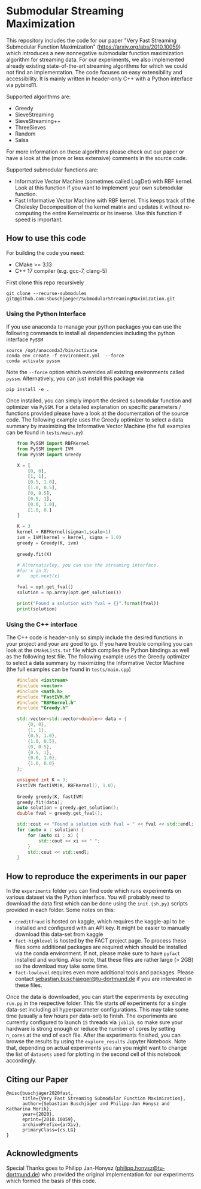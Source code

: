 # Submodular Streaming Maximization

This repository includes the code for our paper "Very Fast Streaming Submodular Function Maximization" (https://arxiv.org/abs/2010.10059) which introduces a new  nonnegative submodular function maximization algorithm for streaming data. For our experiments, we also implemented already existing state-of-the-art streaming algorithms for which we could not find an implementation. The code focuses on easy extensibility and accessibility. It is mainly written in header-only C++ with a Python interface via pybind11. 

Supported algorithms are:

- Greedy
- SieveStreaming
- SieveStreaming++
- ThreeSieves 
- Random
- Salsa

For more information on these algorithms please check out our paper or have a look at the (more or less extensive) comments in the source code.

Supported submodular functions are:

- Informative Vector Machine (sometimes called LogDet) with RBF kernel. Look at this function if you want to implement your own submodular function.
- Fast Informative Vector Machine with RBF kernel. This keeps track of the Cholesky Decomposition of the kernel matrix and updates it without re-computing the entire Kernelmatrix or its inverse. Use this function if speed is important. 

## How to use this code
For building the code you need:

- CMake >= 3.13
- C++ 17 compiler (e.g. gcc-7, clang-5)

First clone this repo recursively

    git clone --recurse-submodules git@github.com:sbuschjaeger/SubmodularStreamingMaximization.git 

### Using the Python Interface

If you use anaconda to manage your python packages you can use the following commands to install all dependencies including the python interface `PySSM` 
    
    source /opt/anaconda3/bin/activate 
    conda env create -f environment.yml  --force
    conda activate pyssm

Note the `--force` option which overrides all existing environments called `pyssm`. Alternatively, you can just install this package via

    pip install -e .

Once installed, you can simply import the desired submodular function and optimizer via `PySSM`. For a detailed explanation on specific parameters / functions provided please have a look at the documentation of the source code.
The following example uses the Greedy optimizer to select a data summary by maximizing the Informative Vector Machine (the full examples can be found in `tests/main.py`)

```python
    from PySSM import RBFKernel
    from PySSM import IVM
    from PySSM import Greedy

    X = [
        [0, 0],
        [1, 1],
        [0.5, 1.0],
        [1.0, 0.5],
        [0, 0.5],
        [0.5, 1],
        [0.0, 1.0],
        [1.0, 0.]
    ]    

    K = 3
    kernel = RBFKernel(sigma=1,scale=1)
    ivm = IVM(kernel = kernel, sigma = 1.0)
    greedy = Greedy(K, ivm)
    
    greedy.fit(X)

    # Alternativley, you can use the streaming interface. 
    #for x in X:
    #    opt.next(x)

    fval = opt.get_fval()
    solution = np.array(opt.get_solution())

    print("Found a solution with fval = {}".format(fval))
    print(solution)
```

### Using the C++ interface

The C++ code is header-only so simply include the desired functions in your project and your are good to go. If you have trouble compiling you can look at the `CMakeLists.txt` file which compiles the Python bindings as well as the following test file. The following example uses the Greedy optimizer to select a data summary by maximizing the Informative Vector Machine (the full examples can be found in `tests/main.cpp`)

```cpp
    #include <iostream>
    #include <vector>
    #include <math.h>
    #include "FastIVM.h"
    #include "RBFKernel.h"
    #include "Greedy.h"

    std::vector<std::vector<double>> data = {
        {0, 0},
        {1, 1},
        {0.5, 1.0},
        {1.0, 0.5},
        {0, 0.5},
        {0.5, 1},
        {0.0, 1.0},
        {1.0, 0.0}
    };    

    unsigned int K = 3;
    FastIVM fastIVM(K, RBFKernel(), 1.0);
    
    Greedy greedy(K, fastIVM)
    greedy.fit(data);
    auto solution = greedy.get_solution();
    double fval = greedy.get_fval();

    std::cout << "Found a solution with fval = " << fval << std::endl;
    for (auto x : solution) {
        for (auto xi : x) {
            std::cout << xi << " ";
        }
        std::cout << std::endl;
    }
```

## How to reproduce the experiments in our paper

In the `experiments` folder you can find code which runs experiments on various dataset via the Python interface. You will probably need to download the data first which can be done using the `init.{sh,py}` scripts provided in each folder. Some notes on this:

- `creditfraud` is hosted on kaggle, which requires the kaggle-api to be installed and configured with an API key. It might be easier to manually download this data-set from kaggle
- `fact-highlevel` is hosted by the FACT project page. To process these files some additional packages are required which should be installed via the conda environment. If not, please make sure to have `pyfact` installed and working. Also note, that these files are rather large (> 2GB) so the download may take some time.
- `fact-lowlevel` requires even more additional tools and packages. Please contact sebastian.buschjaeger@tu-dortmund.de if you are interested in these files.

Once the data is downloaded, you can start the experiments by executing `run.py` in the respective folder. This file starts _all_ experiments for a single data-set including all hyperparameter configurations. This may take some time (usually a few hours per data-set) to finish. The experiments are currently configured to launch `15` threads via `joblib`, so make sure your hardware is strong enough or reduce the number of cores by setting `n_cores` at the end of each file. After the experiments finished, you can browse the results by using the `explore_results` Jupyter Notebook. Note that, depending on actual experiments you ran you might want to change the list of `datasets` used for plotting in the second cell of this notebook accordingly.

## Citing our Paper

    @misc{buschjäger2020fast,
          title={Very Fast Streaming Submodular Function Maximization}, 
          author={Sebastian Buschjäger and Philipp-Jan Honysz and Katharina Morik},
          year={2020},
          eprint={2010.10059},
          archivePrefix={arXiv},
          primaryClass={cs.LG}
    }

## Acknowledgments 
Special Thanks goes to Philipp Jan-Honysz (philipp.honysz@tu-dortmund.de) who provided the original implementation for our experiments which formed the basis of this code. 

